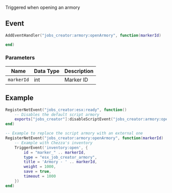 Triggered when opening an armory

## Event
``` lua
AddEventHandler("jobs_creator:armory:openArmory", function(markerId)

end)
```

### Parameters

| Name              | Data Type | Description                       |
| -                 | -         | -                                 |
| `markerId`            | int       | Marker ID  |

## Example
``` lua
RegisterNetEvent("jobs_creator:esx:ready", function() 
    -- Disables the default script armory
    exports["jobs_creator"]:disableScriptEvent("jobs_creator:armory:openArmory")
end)

-- Example to replace the script armory with an external one
RegisterNetEvent("jobs_creator:armory:openArmory", function(markerId)
    -- Example with Chezza's inventory
    TriggerEvent('inventory:open', {
        id = "marker_" .. markerId,
        type = "esx_job_creator_armory",
        title = 'Armory - ' .. markerId,
        weight = 1000,
        save = true,
        timeout = 1000
    })
end)
```